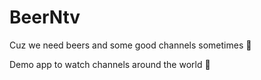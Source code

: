 # BeerNtv
Cuz we need beers and some good channels sometimes 🍻

Demo app to watch channels around the world 🦄
